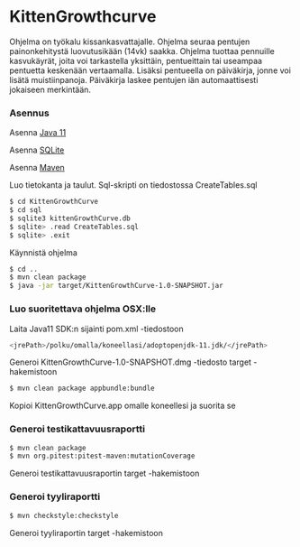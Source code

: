# KittenGrowthcurve

Ohjelma on työkalu kissankasvattajalle. Ohjelma seuraa pentujen painonkehitystä luovutusikään (14vk) saakka. Ohjelma tuottaa pennuille kasvukäyrät, joita voi tarkastella yksittäin, pentueittain tai useampaa pentuetta keskenään vertaamalla. Lisäksi pentueella on päiväkirja, jonne voi lisätä muistiinpanoja. Päiväkirja laskee pentujen iän automaattisesti jokaiseen merkintään. 

### Asennus

Asenna [Java 11](https://www.oracle.com/java/technologies/javase-jdk11-downloads.html)

Asenna [SQLite](https://sqlite.org/index.html)

Asenna [Maven](https://maven.apache.org/)

Luo tietokanta ja taulut. Sql-skripti on tiedostossa CreateTables.sql

```sh
$ cd KittenGrowthCurve
$ cd sql
$ sqlite3 kittenGrowthCurve.db
$ sqlite> .read CreateTables.sql
$ sqlite> .exit
```

Käynnistä ohjelma
```sh
$ cd ..
$ mvn clean package
$ java -jar target/KittenGrowthCurve-1.0-SNAPSHOT.jar
```

### Luo suoritettava ohjelma OSX:lle
Laita Java11 SDK:n sijainti pom.xml -tiedostoon
```sh
<jrePath>/polku/omalla/koneellasi/adoptopenjdk-11.jdk/</jrePath>
```
Generoi KittenGrowthCurve-1.0-SNAPSHOT.dmg -tiedosto target -hakemistoon
```sh
$ mvn clean package appbundle:bundle
```
Kopioi KittenGrowthCurve.app omalle koneellesi ja suorita se

### Generoi testikattavuusraportti
```sh
$ mvn clean package
$ mvn org.pitest:pitest-maven:mutationCoverage
```
Generoi testikattavuusraportin target -hakemistoon

### Generoi tyyliraportti
```sh
$ mvn checkstyle:checkstyle
```
Generoi tyyliraportin target -hakemistoon
